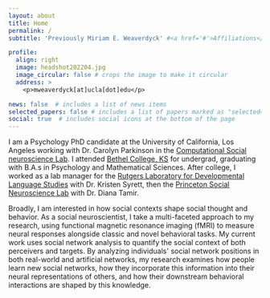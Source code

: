 ```yaml
---
layout: about
title: Home
permalink: /
subtitle: 'Previously Miriam E. Weaverdyck' #<a href='#'>Affiliations</a>. Address. Contacts. Moto. Etc.

profile:
  align: right
  image: headshot202204.jpg
  image_circular: false # crops the image to make it circular
  address: >
    <p>mweaverdyck[at]ucla[dot]edu</p>

news: false  # includes a list of news items
selected_papers: false # includes a list of papers marked as "selected={true}"
social: true  # includes social icons at the bottom of the page
---
```


I am a Psychology PhD candidate at the University of California, Los Angeles working with Dr. Carolyn Parkinson in the [Computational Social neuroscience Lab](http://csnlab.org/). I attended [Bethel College, KS](https://www.bethelks.edu/) for undergrad, graduating with B.A.s in Psychology and Mathematical Sciences. After college, I worked as a lab manager for the [Rutgers Laboratory for Developmental Language Studies](https://sites.rutgers.edu/language-studies/) with Dr. Kristen Syrett, then the [Princeton Social Neuroscience Lab](https://psnlab.princeton.edu/) with Dr. Diana Tamir.

Broadly, I am interested in how social contexts shape social thought and behavior. As a social neuroscientist, I take a multi-faceted approach to my research, using functional magnetic resonance imaging (fMRI) to measure neural responses alongside classic and novel behavioral tasks. My current work uses social network analysis to quantify the social context of both perceivers and targets. By analyzing individuals' social network positions in both real-world and artificial networks, my research examines how people learn new social networks, how they incorporate this information into their neural representations of others, and how their downstream behavioral interactions are shaped by this knowledge.

<!-- Write your biography here. Tell the world about yourself. Link to your favorite [subreddit](http://reddit.com). You can put a picture in, too. The code is already in, just name your picture `prof_pic.jpg` and put it in the `img/` folder.

Put your address / P.O. box / other info right below your picture. You can also disable any these elements by editing `profile` property of the YAML header of your `_pages/about.md`. Edit `_bibliography/papers.bib` and Jekyll will render your [publications page](/al-folio/publications/) automatically.

Link to your social media connections, too. This theme is set up to use [Font Awesome icons](http://fortawesome.github.io/Font-Awesome/) and [Academicons](https://jpswalsh.github.io/academicons/), like the ones below. Add your Facebook, Twitter, LinkedIn, Google Scholar, or just disable all of them. -->
